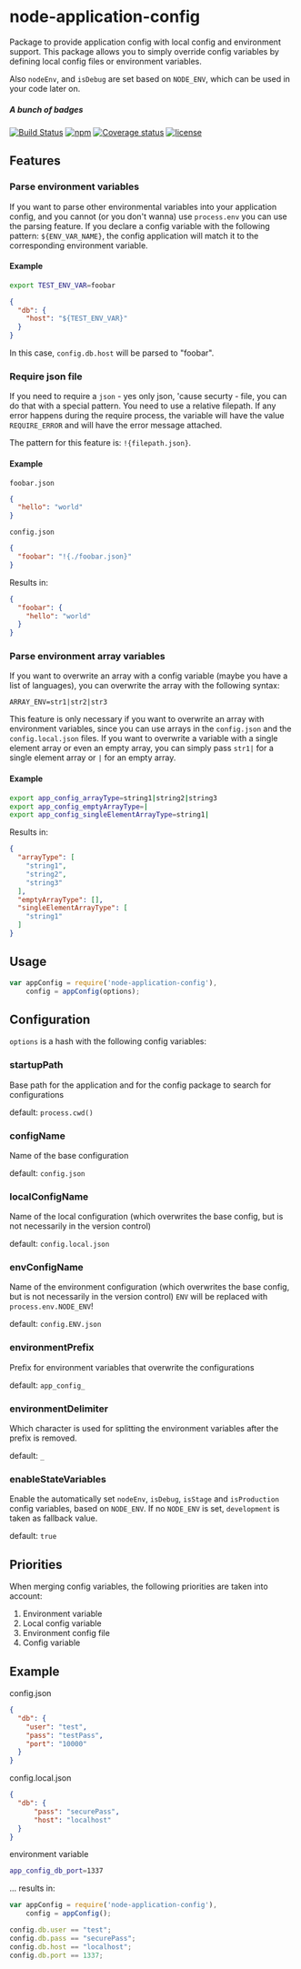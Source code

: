 # node-application-config
Package to provide application config with local config and environment support.
This package allows you to simply override config variables by defining local config files or environment variables.

Also `nodeEnv`, and `isDebug` are set based on `NODE_ENV`, which can be used in your code later on.

##### A bunch of badges

[![Build Status](https://travis-ci.org/smartive/node-application-config.svg?maxAge=3600)](https://travis-ci.org/smartive/node-application-config) [![npm](https://img.shields.io/npm/v/node-application-config.svg?maxAge=3600)](https://www.npmjs.com/package/node-application-config) [![Coverage status](https://img.shields.io/coveralls/smartive/node-application-config.svg?maxAge=3600)](https://coveralls.io/github/smartive/node-application-config) [![license](https://img.shields.io/github/license/smartive/node-application-config.svg?maxAge=2592000)](https://github.com/smartive/node-application-config)

## Features

### Parse environment variables

If you want to parse other environmental variables into your application config, and you 
cannot (or you don't wanna) use `process.env` you can use the parsing feature.
If you declare a config variable with the following pattern: `${ENV_VAR_NAME}`, 
the config application will match it to the corresponding environment variable.

#### Example

```bash
export TEST_ENV_VAR=foobar
```

```json
{
  "db": {
    "host": "${TEST_ENV_VAR}"
  }
}
```

In this case, `config.db.host` will be parsed to "foobar".

### Require json file

If you need to require a `json` - yes only json, 'cause securty - file, you can do that
with a special pattern. You need to use a relative filepath. If any error happens
during the require process, the variable will have the value `REQUIRE_ERROR` and
will have the error message attached. 

The pattern for this feature is: `!{filepath.json}`.

#### Example

`foobar.json`
```json
{
  "hello": "world" 
}
```

`config.json`
```json
{
  "foobar": "!{./foobar.json}"
}
```

Results in:

```json
{
  "foobar": {
    "hello": "world"
  }
}
```

### Parse environment array variables

If you want to overwrite an array with a config variable (maybe you have a list of languages), 
you can overwrite the array with the following syntax:

`ARRAY_ENV=str1|str2|str3`

This feature is only necessary if you want to overwrite an array with environment variables, 
since you can use arrays in the `config.json` and the `config.local.json` files. 
If you want to overwrite a variable with a single element array or even an empty array, 
you can simply pass `str1|` for a single element array or `|` for an empty array.

#### Example

```bash
export app_config_arrayType=string1|string2|string3
export app_config_emptyArrayType=|
export app_config_singleElementArrayType=string1|
```

Results in:

```json
{
  "arrayType": [
    "string1",
    "string2",
    "string3"
  ],
  "emptyArrayType": [],
  "singleElementArrayType": [
    "string1"
  ]
}
```

## Usage

```javascript
var appConfig = require('node-application-config'),
    config = appConfig(options);
```


## Configuration

`options` is a hash with the following config variables:

### startupPath
Base path for the application and for the config package to search for configurations

default: `process.cwd()`

### configName
Name of the base configuration

default: `config.json`

### localConfigName
Name of the local configuration (which overwrites the base config, but is not necessarily in the version control)

default: `config.local.json`

### envConfigName
Name of the environment configuration (which overwrites the base config, but is not necessarily in the version control)
`ENV` will be replaced with `process.env.NODE_ENV`!

default: `config.ENV.json`

### environmentPrefix
Prefix for environment variables that overwrite the configurations

default: `app_config_`

### environmentDelimiter
Which character is used for splitting the environment variables after the prefix is removed.

default: `_`

### enableStateVariables
Enable the automatically set `nodeEnv`, `isDebug`, `isStage` and `isProduction` config variables, based on `NODE_ENV`.
If no `NODE_ENV` is set, `development` is taken as fallback value.

default: `true`


## Priorities
When merging config variables, the following priorities are taken into account:

1. Environment variable
2. Local config variable
3. Environment config file
4. Config variable


## Example

config.json

```json
{
  "db": {
    "user": "test",
    "pass": "testPass",
    "port": "10000"
  }
}
```

config.local.json

```json
{
  "db": {
      "pass": "securePass",
      "host": "localhost"
  }
}
```
environment variable

```bash
app_config_db_port=1337
```

... results in:

```javascript
var appConfig = require('node-application-config'),
    config = appConfig();

config.db.user == "test";
config.db.pass == "securePass";
config.db.host == "localhost";
config.db.port == 1337;
```
